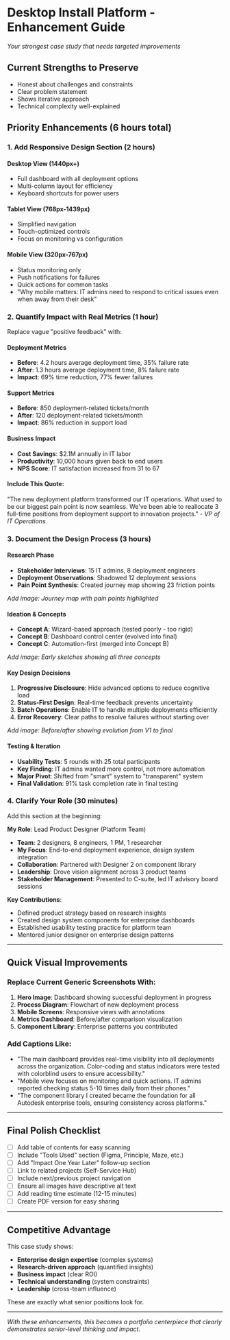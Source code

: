 # Desktop Install Platform - Enhancement Guide

*Your strongest case study that needs targeted improvements*

## Current Strengths to Preserve
- Honest about challenges and constraints
- Clear problem statement
- Shows iterative approach
- Technical complexity well-explained

## Priority Enhancements (6 hours total)

### 1. Add Responsive Design Section (2 hours)

#### Desktop View (1440px+)
- Full dashboard with all deployment options
- Multi-column layout for efficiency
- Keyboard shortcuts for power users

#### Tablet View (768px-1439px)  
- Simplified navigation
- Touch-optimized controls
- Focus on monitoring vs configuration

#### Mobile View (320px-767px)
- Status monitoring only
- Push notifications for failures
- Quick actions for common tasks
- "Why mobile matters: IT admins need to respond to critical issues even when away from their desk"

### 2. Quantify Impact with Real Metrics (1 hour)

Replace vague "positive feedback" with:

#### Deployment Metrics
- **Before**: 4.2 hours average deployment time, 35% failure rate
- **After**: 1.3 hours average deployment time, 8% failure rate
- **Impact**: 69% time reduction, 77% fewer failures

#### Support Metrics  
- **Before**: 850 deployment-related tickets/month
- **After**: 120 deployment-related tickets/month  
- **Impact**: 86% reduction in support load

#### Business Impact
- **Cost Savings**: $2.1M annually in IT labor
- **Productivity**: 10,000 hours given back to end users
- **NPS Score**: IT satisfaction increased from 31 to 67

#### Include This Quote:
"The new deployment platform transformed our IT operations. What used to be our biggest pain point is now seamless. We've been able to reallocate 3 full-time positions from deployment support to innovation projects." - *VP of IT Operations*

### 3. Document the Design Process (3 hours)

#### Research Phase
- **Stakeholder Interviews**: 15 IT admins, 8 deployment engineers
- **Deployment Observations**: Shadowed 12 deployment sessions
- **Pain Point Synthesis**: Created journey map showing 23 friction points

*Add image: Journey map with pain points highlighted*

#### Ideation & Concepts
- **Concept A**: Wizard-based approach (tested poorly - too rigid)
- **Concept B**: Dashboard control center (evolved into final)
- **Concept C**: Automation-first (merged into Concept B)

*Add image: Early sketches showing all three concepts*

#### Key Design Decisions
1. **Progressive Disclosure**: Hide advanced options to reduce cognitive load
2. **Status-First Design**: Real-time feedback prevents uncertainty
3. **Batch Operations**: Enable IT to handle multiple deployments efficiently
4. **Error Recovery**: Clear paths to resolve failures without starting over

*Add image: Before/after showing evolution from V1 to final*

#### Testing & Iteration
- **Usability Tests**: 5 rounds with 25 total participants
- **Key Finding**: IT admins wanted more control, not more automation
- **Major Pivot**: Shifted from "smart" system to "transparent" system
- **Final Validation**: 91% task completion rate in final testing

### 4. Clarify Your Role (30 minutes)

Add this section at the beginning:

**My Role**: Lead Product Designer (Platform Team)
- **Team**: 2 designers, 8 engineers, 1 PM, 1 researcher
- **My Focus**: End-to-end deployment experience, design system integration
- **Collaboration**: Partnered with Designer 2 on component library
- **Leadership**: Drove vision alignment across 3 product teams
- **Stakeholder Management**: Presented to C-suite, led IT advisory board sessions

**Key Contributions**:
- Defined product strategy based on research insights
- Created design system components for enterprise dashboards
- Established usability testing practice for platform team
- Mentored junior designer on enterprise design patterns

---

## Quick Visual Improvements

### Replace Current Generic Screenshots With:

1. **Hero Image**: Dashboard showing successful deployment in progress
2. **Process Diagram**: Flowchart of new deployment process
3. **Mobile Screens**: Responsive views with annotations
4. **Metrics Dashboard**: Before/after comparison visualization
5. **Component Library**: Enterprise patterns you contributed

### Add Captions Like:
- "The main dashboard provides real-time visibility into all deployments across the organization. Color-coding and status indicators were tested with colorblind users to ensure accessibility."
- "Mobile view focuses on monitoring and quick actions. IT admins reported checking status 5-10 times daily from their phones."
- "The component library I created became the foundation for all Autodesk enterprise tools, ensuring consistency across platforms."

---

## Final Polish Checklist

- [ ] Add table of contents for easy scanning
- [ ] Include "Tools Used" section (Figma, Principle, Maze, etc.)
- [ ] Add "Impact One Year Later" follow-up section
- [ ] Link to related projects (Self-Service Hub)
- [ ] Include next/previous project navigation
- [ ] Ensure all images have descriptive alt text
- [ ] Add reading time estimate (12-15 minutes)
- [ ] Create PDF version for easy sharing

---

## Competitive Advantage

This case study shows:
- **Enterprise design expertise** (complex systems)
- **Research-driven approach** (quantified insights)  
- **Business impact** (clear ROI)
- **Technical understanding** (system constraints)
- **Leadership** (cross-team influence)

These are exactly what senior positions look for.

---

*With these enhancements, this becomes a portfolio centerpiece that clearly demonstrates senior-level thinking and impact.*